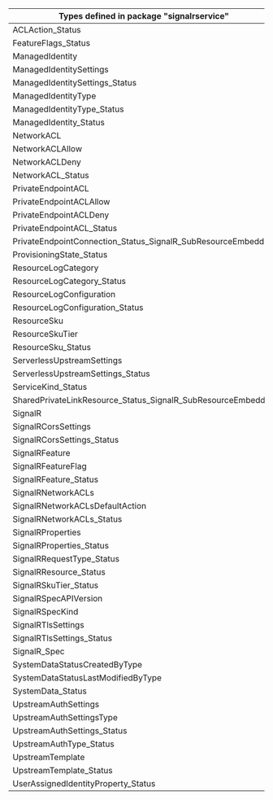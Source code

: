 | Types defined in package "signalrservice"                    | v1alpha1api20211001 |
|--------------------------------------------------------------|---------------------|
| ACLAction_Status                                             | v1alpha1api20211001 |
| FeatureFlags_Status                                          | v1alpha1api20211001 |
| ManagedIdentity                                              | v1alpha1api20211001 |
| ManagedIdentitySettings                                      | v1alpha1api20211001 |
| ManagedIdentitySettings_Status                               | v1alpha1api20211001 |
| ManagedIdentityType                                          | v1alpha1api20211001 |
| ManagedIdentityType_Status                                   | v1alpha1api20211001 |
| ManagedIdentity_Status                                       | v1alpha1api20211001 |
| NetworkACL                                                   | v1alpha1api20211001 |
| NetworkACLAllow                                              | v1alpha1api20211001 |
| NetworkACLDeny                                               | v1alpha1api20211001 |
| NetworkACL_Status                                            | v1alpha1api20211001 |
| PrivateEndpointACL                                           | v1alpha1api20211001 |
| PrivateEndpointACLAllow                                      | v1alpha1api20211001 |
| PrivateEndpointACLDeny                                       | v1alpha1api20211001 |
| PrivateEndpointACL_Status                                    | v1alpha1api20211001 |
| PrivateEndpointConnection_Status_SignalR_SubResourceEmbedded | v1alpha1api20211001 |
| ProvisioningState_Status                                     | v1alpha1api20211001 |
| ResourceLogCategory                                          | v1alpha1api20211001 |
| ResourceLogCategory_Status                                   | v1alpha1api20211001 |
| ResourceLogConfiguration                                     | v1alpha1api20211001 |
| ResourceLogConfiguration_Status                              | v1alpha1api20211001 |
| ResourceSku                                                  | v1alpha1api20211001 |
| ResourceSkuTier                                              | v1alpha1api20211001 |
| ResourceSku_Status                                           | v1alpha1api20211001 |
| ServerlessUpstreamSettings                                   | v1alpha1api20211001 |
| ServerlessUpstreamSettings_Status                            | v1alpha1api20211001 |
| ServiceKind_Status                                           | v1alpha1api20211001 |
| SharedPrivateLinkResource_Status_SignalR_SubResourceEmbedded | v1alpha1api20211001 |
| SignalR                                                      | v1alpha1api20211001 |
| SignalRCorsSettings                                          | v1alpha1api20211001 |
| SignalRCorsSettings_Status                                   | v1alpha1api20211001 |
| SignalRFeature                                               | v1alpha1api20211001 |
| SignalRFeatureFlag                                           | v1alpha1api20211001 |
| SignalRFeature_Status                                        | v1alpha1api20211001 |
| SignalRNetworkACLs                                           | v1alpha1api20211001 |
| SignalRNetworkACLsDefaultAction                              | v1alpha1api20211001 |
| SignalRNetworkACLs_Status                                    | v1alpha1api20211001 |
| SignalRProperties                                            | v1alpha1api20211001 |
| SignalRProperties_Status                                     | v1alpha1api20211001 |
| SignalRRequestType_Status                                    | v1alpha1api20211001 |
| SignalRResource_Status                                       | v1alpha1api20211001 |
| SignalRSkuTier_Status                                        | v1alpha1api20211001 |
| SignalRSpecAPIVersion                                        | v1alpha1api20211001 |
| SignalRSpecKind                                              | v1alpha1api20211001 |
| SignalRTlsSettings                                           | v1alpha1api20211001 |
| SignalRTlsSettings_Status                                    | v1alpha1api20211001 |
| SignalR_Spec                                                 | v1alpha1api20211001 |
| SystemDataStatusCreatedByType                                | v1alpha1api20211001 |
| SystemDataStatusLastModifiedByType                           | v1alpha1api20211001 |
| SystemData_Status                                            | v1alpha1api20211001 |
| UpstreamAuthSettings                                         | v1alpha1api20211001 |
| UpstreamAuthSettingsType                                     | v1alpha1api20211001 |
| UpstreamAuthSettings_Status                                  | v1alpha1api20211001 |
| UpstreamAuthType_Status                                      | v1alpha1api20211001 |
| UpstreamTemplate                                             | v1alpha1api20211001 |
| UpstreamTemplate_Status                                      | v1alpha1api20211001 |
| UserAssignedIdentityProperty_Status                          | v1alpha1api20211001 |
